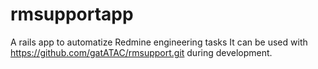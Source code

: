 # rmsupportapp
A rails app to automatize Redmine engineering tasks
It can be used with https://github.com/gatATAC/rmsupport.git during development.
